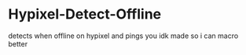 # Hypixel-Detect-Offline

detects when offline on hypixel and pings you idk 
made so i can macro better
